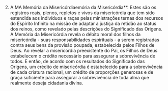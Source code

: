 ﻿2. A MA Memória da Misericórdiaemória da Misericórdia**. Estes são os registros reais, plenos, repletos e vivos da misericórdia que tem sido estendida aos indivíduos e raças pelas ministrações ternas dos recursos do Espírito Infinito na missão de adaptar a justiça da retidão ao status dos reinos, como revelado pelas descrições do Significado das Origens. A Memória da Misericórdia revela o débito moral dos filhos da misericórdia - suas responsabilidades espirituais - a serem registradas contra seus bens da provisão poupada, estabelecida pelos Filhos de Deus. Ao revelar a misericórdia preexistente do Pai, os Filhos de Deus estabelecem o crédito necessário para assegurar a sobrevivência de todos. E então, de acordo com os resultados do Significado das Origens, um crédito de misericórdia é estabelecido para a sobrevivência de cada criatura racional, um crédito de proporções generosas e de graça suficiente para assegurar a sobrevivência de toda alma que realmente deseja cidadania divina.